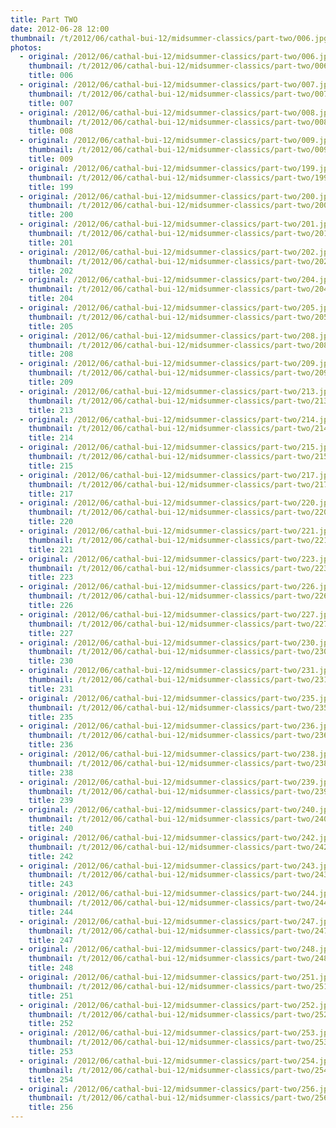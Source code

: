 ```yaml
---
title: Part TWO
date: 2012-06-28 12:00
thumbnail: /t/2012/06/cathal-bui-12/midsummer-classics/part-two/006.jpg
photos:
  - original: /2012/06/cathal-bui-12/midsummer-classics/part-two/006.jpg
    thumbnail: /t/2012/06/cathal-bui-12/midsummer-classics/part-two/006.jpg
    title: 006
  - original: /2012/06/cathal-bui-12/midsummer-classics/part-two/007.jpg
    thumbnail: /t/2012/06/cathal-bui-12/midsummer-classics/part-two/007.jpg
    title: 007
  - original: /2012/06/cathal-bui-12/midsummer-classics/part-two/008.jpg
    thumbnail: /t/2012/06/cathal-bui-12/midsummer-classics/part-two/008.jpg
    title: 008
  - original: /2012/06/cathal-bui-12/midsummer-classics/part-two/009.jpg
    thumbnail: /t/2012/06/cathal-bui-12/midsummer-classics/part-two/009.jpg
    title: 009
  - original: /2012/06/cathal-bui-12/midsummer-classics/part-two/199.jpg
    thumbnail: /t/2012/06/cathal-bui-12/midsummer-classics/part-two/199.jpg
    title: 199
  - original: /2012/06/cathal-bui-12/midsummer-classics/part-two/200.jpg
    thumbnail: /t/2012/06/cathal-bui-12/midsummer-classics/part-two/200.jpg
    title: 200
  - original: /2012/06/cathal-bui-12/midsummer-classics/part-two/201.jpg
    thumbnail: /t/2012/06/cathal-bui-12/midsummer-classics/part-two/201.jpg
    title: 201
  - original: /2012/06/cathal-bui-12/midsummer-classics/part-two/202.jpg
    thumbnail: /t/2012/06/cathal-bui-12/midsummer-classics/part-two/202.jpg
    title: 202
  - original: /2012/06/cathal-bui-12/midsummer-classics/part-two/204.jpg
    thumbnail: /t/2012/06/cathal-bui-12/midsummer-classics/part-two/204.jpg
    title: 204
  - original: /2012/06/cathal-bui-12/midsummer-classics/part-two/205.jpg
    thumbnail: /t/2012/06/cathal-bui-12/midsummer-classics/part-two/205.jpg
    title: 205
  - original: /2012/06/cathal-bui-12/midsummer-classics/part-two/208.jpg
    thumbnail: /t/2012/06/cathal-bui-12/midsummer-classics/part-two/208.jpg
    title: 208
  - original: /2012/06/cathal-bui-12/midsummer-classics/part-two/209.jpg
    thumbnail: /t/2012/06/cathal-bui-12/midsummer-classics/part-two/209.jpg
    title: 209
  - original: /2012/06/cathal-bui-12/midsummer-classics/part-two/213.jpg
    thumbnail: /t/2012/06/cathal-bui-12/midsummer-classics/part-two/213.jpg
    title: 213
  - original: /2012/06/cathal-bui-12/midsummer-classics/part-two/214.jpg
    thumbnail: /t/2012/06/cathal-bui-12/midsummer-classics/part-two/214.jpg
    title: 214
  - original: /2012/06/cathal-bui-12/midsummer-classics/part-two/215.jpg
    thumbnail: /t/2012/06/cathal-bui-12/midsummer-classics/part-two/215.jpg
    title: 215
  - original: /2012/06/cathal-bui-12/midsummer-classics/part-two/217.jpg
    thumbnail: /t/2012/06/cathal-bui-12/midsummer-classics/part-two/217.jpg
    title: 217
  - original: /2012/06/cathal-bui-12/midsummer-classics/part-two/220.jpg
    thumbnail: /t/2012/06/cathal-bui-12/midsummer-classics/part-two/220.jpg
    title: 220
  - original: /2012/06/cathal-bui-12/midsummer-classics/part-two/221.jpg
    thumbnail: /t/2012/06/cathal-bui-12/midsummer-classics/part-two/221.jpg
    title: 221
  - original: /2012/06/cathal-bui-12/midsummer-classics/part-two/223.jpg
    thumbnail: /t/2012/06/cathal-bui-12/midsummer-classics/part-two/223.jpg
    title: 223
  - original: /2012/06/cathal-bui-12/midsummer-classics/part-two/226.jpg
    thumbnail: /t/2012/06/cathal-bui-12/midsummer-classics/part-two/226.jpg
    title: 226
  - original: /2012/06/cathal-bui-12/midsummer-classics/part-two/227.jpg
    thumbnail: /t/2012/06/cathal-bui-12/midsummer-classics/part-two/227.jpg
    title: 227
  - original: /2012/06/cathal-bui-12/midsummer-classics/part-two/230.jpg
    thumbnail: /t/2012/06/cathal-bui-12/midsummer-classics/part-two/230.jpg
    title: 230
  - original: /2012/06/cathal-bui-12/midsummer-classics/part-two/231.jpg
    thumbnail: /t/2012/06/cathal-bui-12/midsummer-classics/part-two/231.jpg
    title: 231
  - original: /2012/06/cathal-bui-12/midsummer-classics/part-two/235.jpg
    thumbnail: /t/2012/06/cathal-bui-12/midsummer-classics/part-two/235.jpg
    title: 235
  - original: /2012/06/cathal-bui-12/midsummer-classics/part-two/236.jpg
    thumbnail: /t/2012/06/cathal-bui-12/midsummer-classics/part-two/236.jpg
    title: 236
  - original: /2012/06/cathal-bui-12/midsummer-classics/part-two/238.jpg
    thumbnail: /t/2012/06/cathal-bui-12/midsummer-classics/part-two/238.jpg
    title: 238
  - original: /2012/06/cathal-bui-12/midsummer-classics/part-two/239.jpg
    thumbnail: /t/2012/06/cathal-bui-12/midsummer-classics/part-two/239.jpg
    title: 239
  - original: /2012/06/cathal-bui-12/midsummer-classics/part-two/240.jpg
    thumbnail: /t/2012/06/cathal-bui-12/midsummer-classics/part-two/240.jpg
    title: 240
  - original: /2012/06/cathal-bui-12/midsummer-classics/part-two/242.jpg
    thumbnail: /t/2012/06/cathal-bui-12/midsummer-classics/part-two/242.jpg
    title: 242
  - original: /2012/06/cathal-bui-12/midsummer-classics/part-two/243.jpg
    thumbnail: /t/2012/06/cathal-bui-12/midsummer-classics/part-two/243.jpg
    title: 243
  - original: /2012/06/cathal-bui-12/midsummer-classics/part-two/244.jpg
    thumbnail: /t/2012/06/cathal-bui-12/midsummer-classics/part-two/244.jpg
    title: 244
  - original: /2012/06/cathal-bui-12/midsummer-classics/part-two/247.jpg
    thumbnail: /t/2012/06/cathal-bui-12/midsummer-classics/part-two/247.jpg
    title: 247
  - original: /2012/06/cathal-bui-12/midsummer-classics/part-two/248.jpg
    thumbnail: /t/2012/06/cathal-bui-12/midsummer-classics/part-two/248.jpg
    title: 248
  - original: /2012/06/cathal-bui-12/midsummer-classics/part-two/251.jpg
    thumbnail: /t/2012/06/cathal-bui-12/midsummer-classics/part-two/251.jpg
    title: 251
  - original: /2012/06/cathal-bui-12/midsummer-classics/part-two/252.jpg
    thumbnail: /t/2012/06/cathal-bui-12/midsummer-classics/part-two/252.jpg
    title: 252
  - original: /2012/06/cathal-bui-12/midsummer-classics/part-two/253.jpg
    thumbnail: /t/2012/06/cathal-bui-12/midsummer-classics/part-two/253.jpg
    title: 253
  - original: /2012/06/cathal-bui-12/midsummer-classics/part-two/254.jpg
    thumbnail: /t/2012/06/cathal-bui-12/midsummer-classics/part-two/254.jpg
    title: 254
  - original: /2012/06/cathal-bui-12/midsummer-classics/part-two/256.jpg
    thumbnail: /t/2012/06/cathal-bui-12/midsummer-classics/part-two/256.jpg
    title: 256
---
```


